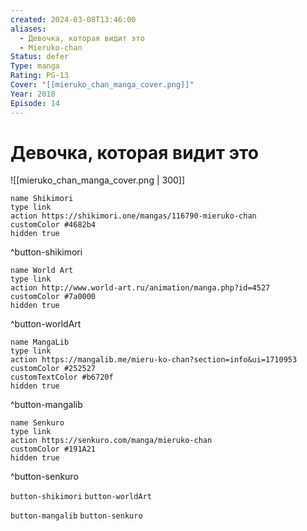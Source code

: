 ```yaml
---
created: 2024-03-08T13:46:00
aliases:
  - Девочка, которая видит это
  - Mieruko-chan
Status: defer
Type: manga
Rating: PG-13
Cover: "[[mieruko_chan_manga_cover.png]]"
Year: 2018
Episode: 14
---
```


# Девочка, которая видит это

![[mieruko_chan_manga_cover.png | 300]]

```button
name Shikimori
type link
action https://shikimori.one/mangas/116790-mieruko-chan
customColor #4682b4
hidden true
```
^button-shikimori

```button
name World Art
type link
action http://www.world-art.ru/animation/manga.php?id=4527
customColor #7a0000
hidden true
```
^button-worldArt

```button
name MangaLib
type link
action https://mangalib.me/mieru-ko-chan?section=info&ui=1710953
customColor #252527
customTextColor #b6720f
hidden true
```
^button-mangalib

```button
name Senkuro
type link
action https://senkuro.com/manga/mieruko-chan
customColor #191A21
hidden true
```
^button-senkuro

`button-shikimori` `button-worldArt` 

`button-mangalib` `button-senkuro`



